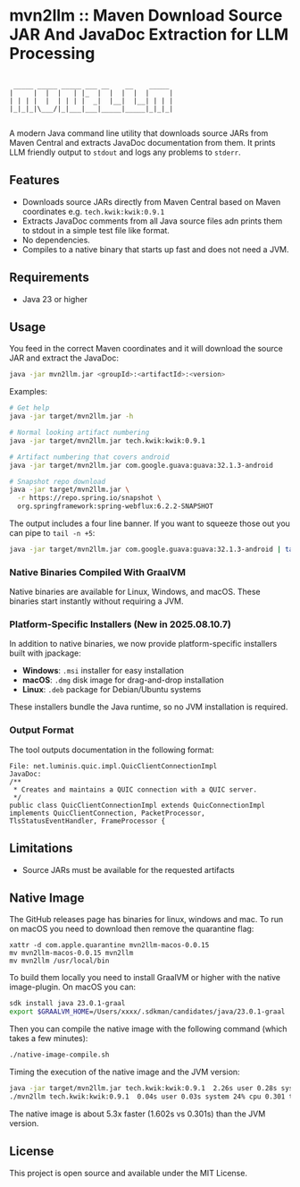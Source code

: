 # mvn2llm :: Maven Download Source JAR And JavaDoc Extraction for LLM Processing

```text
                                         
 _____ _____ _____ ___ __    __    _____ 
|     |  |  |   | |_  |  |  |  |  |     |
| | | |  |  | | | |  _|  |__|  |__| | | |
|_|_|_|\___/|_|___|___|_____|_____|_|_|_|
                                         
```

A modern Java command line utility that downloads source JARs from Maven Central and extracts JavaDoc documentation
from them. It prints LLM friendly output to `stdout` and logs any problems to `stderr`.

## Features

- Downloads source JARs directly from Maven Central based on Maven coordinates e.g. `tech.kwik:kwik:0.9.1`
- Extracts JavaDoc comments from all Java source files adn prints them to stdout in a simple test file like format.
- No dependencies.
- Compiles to a native binary that starts up fast and does not need a JVM.

## Requirements

- Java 23 or higher

## Usage

You feed in the correct Maven coordinates and it will download the source JAR and extract the JavaDoc:

```bash
java -jar mvn2llm.jar <groupId>:<artifactId>:<version>
```

Examples:

```bash
# Get help
java -jar target/mvn2llm.jar -h

# Normal looking artifact numbering
java -jar target/mvn2llm.jar tech.kwik:kwik:0.9.1

# Artifact numbering that covers android
java -jar target/mvn2llm.jar com.google.guava:guava:32.1.3-android

# Snapshot repo download
java -jar target/mvn2llm.jar \
  -r https://repo.spring.io/snapshot \
  org.springframework:spring-webflux:6.2.2-SNAPSHOT
```

The output includes a four line banner. If you want to squeeze those out you can pipe to `tail -n +5`:

```bash
java -jar target/mvn2llm.jar com.google.guava:guava:32.1.3-android | tail -n +5
```

### Native Binaries Compiled With GraalVM

Native binaries are available for Linux, Windows, and macOS. These binaries start instantly without requiring a JVM.

### Platform-Specific Installers (New in 2025.08.10.7)

In addition to native binaries, we now provide platform-specific installers built with jpackage:

- **Windows**: `.msi` installer for easy installation
- **macOS**: `.dmg` disk image for drag-and-drop installation  
- **Linux**: `.deb` package for Debian/Ubuntu systems

These installers bundle the Java runtime, so no JVM installation is required.

### Output Format

The tool outputs documentation in the following format:

```
File: net.luminis.quic.impl.QuicClientConnectionImpl
JavaDoc:
/**
 * Creates and maintains a QUIC connection with a QUIC server.
 */
public class QuicClientConnectionImpl extends QuicConnectionImpl implements QuicClientConnection, PacketProcessor, TlsStatusEventHandler, FrameProcessor {
```

## Limitations

- Source JARs must be available for the requested artifacts

## Native Image

The GitHub releases page has binaries for linux, windows and mac. To run on macOS you need to download then remove the
quarantine flag:

```shell
xattr -d com.apple.quarantine mvn2llm-macos-0.0.15
mv mvn2llm-macos-0.0.15 mvn2llm
mv mvn2llm /usr/local/bin
```

To build them locally you need to install GraalVM or higher with the native image-plugin. On macOS you can:

```bash
sdk install java 23.0.1-graal
export $GRAALVM_HOME=/Users/xxxx/.sdkman/candidates/java/23.0.1-graal
```

Then you can compile the native image with the following command (which takes a few minutes):

```bash
./native-image-compile.sh
```

Timing the execution of the native image and the JVM version:

```bash
java -jar target/mvn2llm.jar tech.kwik:kwik:0.9.1  2.26s user 0.28s system 158% cpu 1.602 total
./mvn2llm tech.kwik:kwik:0.9.1  0.04s user 0.03s system 24% cpu 0.301 total
```

The native image is about 5.3x faster (1.602s vs 0.301s) than the JVM version.

## License

This project is open source and available under the MIT License.
